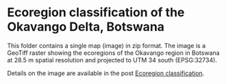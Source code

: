 # Ecoregion classification of the Okavango Delta, Botswana

This folder contains a single map (image) in zip format. The image is a GeoTiff raster showing the ecoregions of the Okavango region in Botswana at 28.5 m spatial resolution and projected to UTM 34 south (EPSG:32734).

Details on the image are available in the post [Ecoregion classification](https://karttur.github.io/okavango/blog/oka-landcover/).
